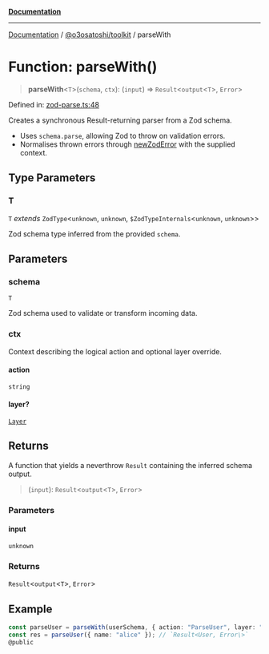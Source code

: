 [**Documentation**](../../../README.md)

***

[Documentation](../../../README.md) / [@o3osatoshi/toolkit](../README.md) / parseWith

# Function: parseWith()

> **parseWith**\<`T`\>(`schema`, `ctx`): (`input`) => `Result`\<`output`\<`T`\>, `Error`\>

Defined in: [zod-parse.ts:48](https://github.com/o3osatoshi/experiment/blob/54ab00df974a3e9f8283fbcd8c611ed1e0274132/packages/toolkit/src/zod-parse.ts#L48)

Creates a synchronous Result-returning parser from a Zod schema.

- Uses `schema.parse`, allowing Zod to throw on validation errors.
- Normalises thrown errors through [newZodError](newZodError.md) with the supplied context.

## Type Parameters

### T

`T` *extends* `ZodType`\<`unknown`, `unknown`, `$ZodTypeInternals`\<`unknown`, `unknown`\>\>

Zod schema type inferred from the provided `schema`.

## Parameters

### schema

`T`

Zod schema used to validate or transform incoming data.

### ctx

Context describing the logical action and optional layer override.

#### action

`string`

#### layer?

[`Layer`](../type-aliases/Layer.md)

## Returns

A function that yields a neverthrow `Result` containing the inferred schema output.

> (`input`): `Result`\<`output`\<`T`\>, `Error`\>

### Parameters

#### input

`unknown`

### Returns

`Result`\<`output`\<`T`\>, `Error`\>

## Example

```ts
const parseUser = parseWith(userSchema, { action: "ParseUser", layer: "UI" });
const res = parseUser({ name: "alice" }); // `Result<User, Error\>`
@public
```
